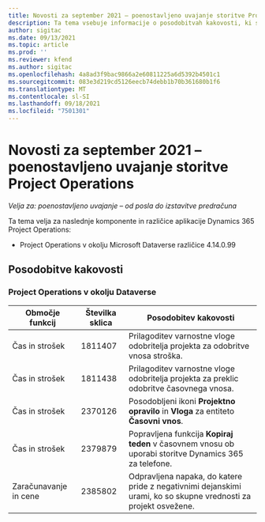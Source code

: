 ```yaml
---
title: Novosti za september 2021 – poenostavljeno uvajanje storitve Project Operations
description: Ta tema vsebuje informacije o posodobitvah kakovosti, ki so na voljo v izdaji poenostavljenega uvajanja storitve Project Operations za september 2021.
author: sigitac
ms.date: 09/13/2021
ms.topic: article
ms.prod: ''
ms.reviewer: kfend
ms.author: sigitac
ms.openlocfilehash: 4a8ad3f9bac9866a2e60811225a6d5392b4501c1
ms.sourcegitcommit: 083e3d219cd5126eecb74debb1b70b361680b1f6
ms.translationtype: MT
ms.contentlocale: sl-SI
ms.lasthandoff: 09/18/2021
ms.locfileid: "7501301"
---
```

# <a name="whats-new-september-2021---project-operations-lite-deployment"></a>Novosti za september 2021 – poenostavljeno uvajanje storitve Project Operations

_Velja za: poenostavljeno uvajanje – od posla do izstavitve predračuna_

Ta tema velja za naslednje komponente in različice aplikacije Dynamics 365 Project Operations:

  - Project Operations v okolju Microsoft Dataverse različice 4.14.0.99


## <a name="quality-updates"></a>Posodobitve kakovosti

### <a name="project-operations-on-dataverse"></a>Project Operations v okolju Dataverse


| **Območje funkcij** | **Številka sklica** | **Posodobitev kakovosti** |
| --- | --- | --- |
| Čas in strošek | 1811407 | Prilagoditev varnostne vloge odobritelja projekta za odobritve vnosa stroška. |
| Čas in strošek | 1811438 | Prilagoditev varnostne vloge odobritelja projekta za preklic odobritve časovnega vnosa. |
| Čas in strošek | 2370126 | Posodobljeni ikoni **Projektno opravilo** in **Vloga** za entiteto **Časovni vnos**. |
| Čas in strošek | 2379879 | Popravljena funkcija **Kopiraj teden** v časovnem vnosu ob uporabi storitve Dynamics 365 za telefone. |
| Zaračunavanje in cene | 2385802 | Odpravljena napaka, do katere pride z negativnimi dejanskimi urami, ko so skupne vrednosti za projekt osvežene.|
